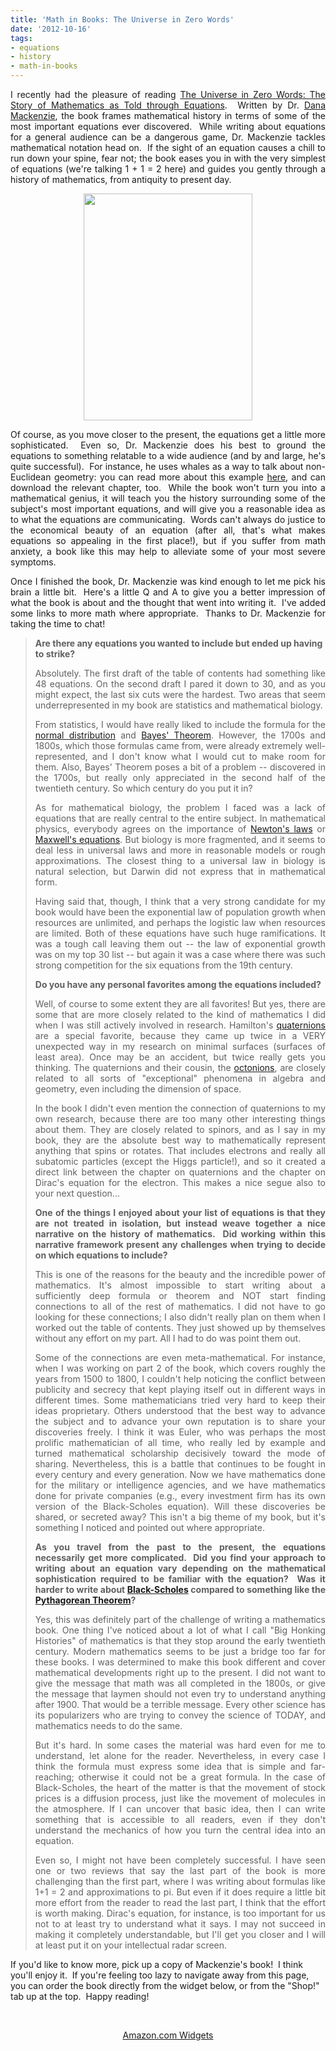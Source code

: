 ```yaml
---
title: 'Math in Books: The Universe in Zero Words'
date: '2012-10-16'
tags:
- equations
- history
- math-in-books
---
```


<p style="text-align: justify;">I recently had the pleasure of reading <a href="http://www.amazon.com/Universe-Zero-Words-Mathematics-Equations/dp/0691152829">The Universe in Zero Words: The Story of Mathematics as Told through Equations</a>.  Written by Dr. <a href="http://danamackenzie.com/">Dana Mackenzie</a>, the book frames mathematical history in terms of some of the most important equations ever discovered.  While writing about equations for a general audience can be a dangerous game, Dr. Mackenzie tackles mathematical notation head on.  If the sight of an equation causes a chill to run down your spine, fear not; the book eases you in with the very simplest of equations (we're talking 1 + 1 = 2 here) and guides you gently through a history of mathematics, from antiquity to present day.</p>
<p style="text-align: center;"><a href="http://www.mathgoespop.com/wp-content/uploads/2012/10/zerouniverse.jpg"><img class="aligncenter  wp-image-2361" title="zerouniverse" src="http://www.mathgoespop.com/wp-content/uploads/2012/10/zerouniverse.jpg" alt="" width="270" height="363" /></a></p>
<p style="text-align: justify;">Of course, as you move closer to the present, the equations get a little more sophisticated.  Even so, Dr. Mackenzie does his best to ground the equations to something relatable to a wide audience (and by and large, he's quite successful).  For instance, he uses whales as a way to talk about non-Euclidean geometry: you can read more about this example <a href="http://wordplay.blogs.nytimes.com/2012/10/08/whale/#more-84608">here</a>, and can download the relevant chapter, too.  While the book won't turn you into a mathematical genius, it will teach you the history surrounding some of the subject's most important equations, and will give you a reasonable idea as to what the equations are communicating.  Words can't always do justice to the economical beauty of an equation (after all, that's what makes equations so appealing in the first place!), but if you suffer from math anxiety, a book like this may help to alleviate some of your most severe symptoms.</p>
<p style="text-align: justify;">Once I finished the book, Dr. Mackenzie was kind enough to let me pick his brain a little bit.  Here's a little Q and A to give you a better impression of what the book is about and the thought that went into writing it.  I've added some links to more math where appropriate.  Thanks to Dr. Mackenzie for taking the time to chat!</p>

<blockquote>
<div><strong>Are there any equations you wanted to include but ended up having to strike?</strong></div>
<p style="text-align: justify;">Absolutely. The first draft of the table of contents had something like 48 equations. On the second draft I pared it down to 30, and as you might expect, the last six cuts were the hardest. Two areas that seem underrepresented in my book are statistics and mathematical biology.</p>
<p style="text-align: justify;">From statistics, I would have really liked to include the formula for the <a href="http://en.wikipedia.org/wiki/Normal_distribution">normal distribution</a> and <a href="http://en.wikipedia.org/wiki/Bayes'_theorem">Bayes' Theorem</a>. However, the 1700s and 1800s, which those formulas came from, were already extremely well-represented, and I don't know what I would cut to make room for them. Also, Bayes' Theorem poses a bit of a problem -- discovered in the 1700s, but really only appreciated in the second half of the twentieth century. So which century do you put it in?</p>
<p style="text-align: justify;">As for mathematical biology, the problem I faced was a lack of equations that are really central to the entire subject. In mathematical physics, everybody agrees on the importance of <a href="http://en.wikipedia.org/wiki/Newton's_laws_of_motion">Newton's laws</a> or <a href="http://en.wikipedia.org/wiki/Maxwell's_equations">Maxwell's equations</a>. But biology is more fragmented, and it seems to deal less in universal laws and more in reasonable models or rough approximations. The closest thing to a universal law in biology is natural selection, but Darwin did not express that in mathematical form.</p>
<p style="text-align: justify;">Having said that, though, I think that a very strong candidate for my book would have been the exponential law of population growth when resources are unlimited, and perhaps the logistic law when resources are limited. Both of these equations have such huge ramifications. It was a tough call leaving them out -- the law of exponential growth was on my top 30 list -- but again it was a case where there was such strong competition for the six equations from the 19th century.</p>

<div style="text-align: justify;"><strong>Do you have any personal favorites among the equations included?</strong></div>
<p style="text-align: justify;">Well, of course to some extent they are all favorites! But yes, there are some that are more closely related to the kind of mathematics I did when I was still actively involved in research. Hamilton's <a href="http://en.wikipedia.org/wiki/Quaternion">quaternions</a> are a special favorite, because they came up twice in a VERY unexpected way in my research on minimal surfaces (surfaces of least area). Once may be an accident, but twice really gets you thinking. The quaternions and their cousin, the <a href="http://en.wikipedia.org/wiki/Octonion">octonions</a>, are closely related to all sorts of "exceptional" phenomena in algebra and geometry, even including the dimension of space.</p>
<p style="text-align: justify;">In the book I didn't even mention the connection of quaternions to my own research, because there are too many other interesting things about them. They are closely related to spinors, and as I say in my book, they are the absolute best way to mathematically represent anything that spins or rotates. That includes electrons and really all subatomic particles (except the Higgs particle!), and so it created a direct link between the chapter on quaternions and the chapter on Dirac's equation for the electron. This makes a nice segue also to your next question...</p>

<div style="text-align: justify;"><strong>One of the things I enjoyed about your list of equations is that they are not treated in isolation, but instead weave together a nice narrative on the history of mathematics.  Did working within this narrative framework present any challenges when trying to decide on which equations to include?</strong></div>
<p style="text-align: justify;">This is one of the reasons for the beauty and the incredible power of mathematics. It's almost impossible to start writing about a sufficiently deep formula or theorem and NOT start finding connections to all of the rest of mathematics. I did not have to go looking for these connections; I also didn't really plan on them when I worked out the table of contents. They just showed up by themselves without any effort on my part. All I had to do was point them out.</p>
<p style="text-align: justify;">Some of the connections are even meta-mathematical. For instance, when I was working on part 2 of the book, which covers roughly the years from 1500 to 1800, I couldn't help noticing the conflict between publicity and secrecy that kept playing itself out in different ways in different times. Some mathematicians tried very hard to keep their ideas proprietary. Others understood that the best way to advance the subject and to advance your own reputation is to share your discoveries freely. I think it was Euler, who was perhaps the most prolific mathematician of all time, who really led by example and turned mathematical scholarship decisively toward the mode of sharing. Nevertheless, this is a battle that continues to be fought in every century and every generation. Now we have mathematics done for the military or intelligence agencies, and we have mathematics done for private companies (e.g., every investment firm has its own version of the Black-Scholes equation). Will these discoveries be shared, or secreted away? This isn't a big theme of my book, but it's something I noticed and pointed out where appropriate.</p>

<div style="text-align: justify;"><strong>As you travel from the past to the present, the equations necessarily get more complicated.  Did you find your approach to writing about an equation vary depending on the mathematical sophistication required to be familiar with the equation?  Was it harder to write about <a href="http://en.wikipedia.org/wiki/Black%E2%80%93Scholes">Black-Scholes</a> compared to something like the <a href="http://en.wikipedia.org/wiki/Pythagorean_theorem">Pythagorean Theorem</a>?</strong></div>
<p style="text-align: justify;">Yes, this was definitely part of the challenge of writing a mathematics book. One thing I've noticed about a lot of what I call "Big Honking Histories" of mathematics is that they stop around the early twentieth century. Modern mathematics seems to be just a bridge too far for these books. I was determined to make this book different and cover mathematical developments right up to the present. I did not want to give the message that math was all completed in the 1800s, or give the message that laymen should not even try to understand anything after 1900. That would be a terrible message. Every other science has its popularizers who are trying to convey the science of TODAY, and mathematics needs to do the same.</p>
<p style="text-align: justify;">But it's hard. In some cases the material was hard even for me to understand, let alone for the reader. Nevertheless, in every case I think the formula must express some idea that is simple and far-reaching; otherwise it could not be a great formula. In the case of Black-Scholes, the heart of the matter is that the movement of stock prices is a diffusion process, just like the movement of molecules in the atmosphere. If I can uncover that basic idea, then I can write something that is accessible to all readers, even if they don't understand the mechanics of how you turn the central idea into an equation.</p>
<p style="text-align: justify;">Even so, I might not have been completely successful. I have seen one or two reviews that say the last part of the book is more challenging than the first part, where I was writing about formulas like 1+1 = 2 and approximations to pi. But even if it does require a little bit more effort from the reader to read the last part, I think that the effort is worth making. Dirac's equation, for instance, is too important for us not to at least try to understand what it says. I may not succeed in making it completely understandable, but I'll get you closer and I will at least put it on your intellectual radar screen.</p>
</blockquote>
If you'd like to know more, pick up a copy of Mackenzie's book!  I think you'll enjoy it.  If you're feeling too lazy to navigate away from this page, you can order the book directly from the widget below, or from the "Shop!" tab up at the top.  Happy reading!

&nbsp;
<center><SCRIPT charset="utf-8" type="text/javascript" src="http://ws.amazon.com/widgets/q?rt=tf_mfw&ServiceVersion=20070822&MarketPlace=US&ID=V20070822/US/magopo-20/8001/c38893fd-da3c-4c53-b934-f4cf4745e692"> </SCRIPT> <NOSCRIPT><A HREF="http://ws.amazon.com/widgets/q?rt=tf_mfw&ServiceVersion=20070822&MarketPlace=US&ID=V20070822%2FUS%2Fmagopo-20%2F8001%2Fc38893fd-da3c-4c53-b934-f4cf4745e692&Operation=NoScript">Amazon.com Widgets</A></NOSCRIPT></center>
